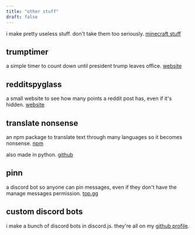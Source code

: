 ```yaml
---
title: "other stuff"
draft: false
---
```


i make pretty useless stuff. don't take them too seriously. [minecraft stuff](/minecraft-stuff)


## trumptimer

a simple timer to count down until president trump leaves office. [website](/project/trumptimer)


## redditspyglass

a small website to see how many points a reddit post has, even if it's hidden. [website](https://beatso.github.io/RedditSpyglass/)


## translate nonsense

an npm package to translate text through many languages so it becomes nonsense. [npm](https://www.npmjs.com/package/translate-nonsense)

also made in python. [github](https://github.com/Beatso/TranslateNonsensePY)


## pinn

a discord bot so anyone can pin messages, even if they don't have the manage messages permission. [top.gg](https://top.gg/bot/763842999573544981)


## custom discord bots

i make a bunch of discord bots in discord.js. they're all on my [github profile](https://github.com/Beatso?tab=repositories).
